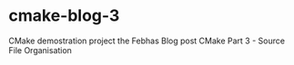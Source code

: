 # cmake-blog-3
CMake demostration project the Febhas Blog post CMake Part 3 - Source File Organisation
